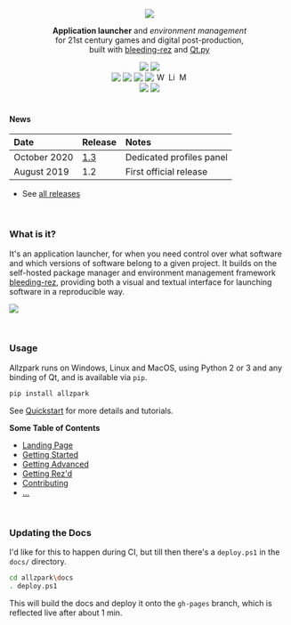 <div align=center>
	<a href=https://allzpark.com><img src=https://user-images.githubusercontent.com/2152766/62561970-28b44580-b878-11e9-86df-2b2081a12809.png></a>
	<br>
	<p align=center><b>Application launcher</b> and <i>environment management</i><br>for 21st century games and digital post-production,<br>built with <a href=https://github.com/mottosso/bleeding-rez>bleeding-rez</a> and <a href=https://github.com/mottosso/Qt.py>Qt.py</a></p>
	<a href=https://mottosso.visualstudio.com/allzpark/_build/latest?definitionId=2&branchName=master><img src=https://mottosso.visualstudio.com/allzpark/_apis/build/status/mottosso.allzpark?branchName=master></a> <a href=https://pypi.org/project/allzpark/>
	<img src=https://badge.fury.io/py/allzpark.svg></a>
    <br>
    <img src=https://img.shields.io/badge/-PyQt4-green>
    <img src=https://img.shields.io/badge/-PyQt5-green>
    <img src=https://img.shields.io/badge/-PySide-green>
    <img src=https://img.shields.io/badge/-PySide2-green>
    <img alt=Windows title="Runs on Windows" height=16 src=https://user-images.githubusercontent.com/2152766/62287773-ba741b00-b452-11e9-8ad7-9a5152488de7.png>
    <img alt=Linux title="Runs on Linux" height=16 src=https://user-images.githubusercontent.com/2152766/62287771-b9db8480-b452-11e9-9bf1-45b40465ed54.png>
    <img alt=MacOS title="Runs on MacOS" height=16 src=https://user-images.githubusercontent.com/2152766/62287772-b9db8480-b452-11e9-9a88-4560388b97f4.png>
    <br>
    <img src=https://img.shields.io/pypi/pyversions/allzpark?color=steelblue>
    <a href="https://github.com/mottosso/bleeding-rez/"><img src=https://img.shields.io/pypi/v/bleeding-rez?color=steelblue&label=bleeding-rez></a>
</div>

<br>

#### News

| Date         | Release | Notes
|:-------------|:--------|:----------
| October 2020 | [1.3](https://github.com/mottosso/allzpark/releases/tag/1.3.0) | Dedicated profiles panel
| August 2019  | 1.2 | First official release 

- See [all releases](https://github.com/mottosso/allzpark/releases)

<br>

### What is it?

It's an application launcher, for when you need control over what software and which versions of software belong to a given project. It builds on the self-hosted package manager and environment management framework [bleeding-rez](https://github.com/mottosso/bleeding-rez), providing both a visual and textual interface for launching software in a reproducible way.

![](https://user-images.githubusercontent.com/2152766/61705822-7d1ad980-ad3e-11e9-81b3-473e8ac4e7c6.gif)

<br>

### Usage

Allzpark runs on Windows, Linux and MacOS, using Python 2 or 3 and any binding of Qt, and is available via `pip`.

```bash
pip install allzpark
```

See [Quickstart](https://allzpark.com/quickstart) for more details and tutorials.

**Some Table of Contents**

- [Landing Page](https://allzpark.com)
- [Getting Started](https://allzpark.com/getting-started)
- [Getting Advanced](https://allzpark.com/getting-advanced)
- [Getting Rez'd](https://allzpark.com/rez)
- [Contributing](https://allzpark.com/contributing)
- [...](https://allzpark.com)

<br>

### Updating the Docs

I'd like for this to happen during CI, but till then there's a `deploy.ps1` in the `docs/` directory.

```bash
cd allzpark\docs
. deploy.ps1
```

This will build the docs and deploy it onto the `gh-pages` branch, which is reflected live after about 1 min.
